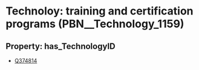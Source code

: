 # Technoloy: __training and certification programs__ (PBN__Technology_1159)

## Property: has_TechnologyID

* [Q374814](Q374814)

